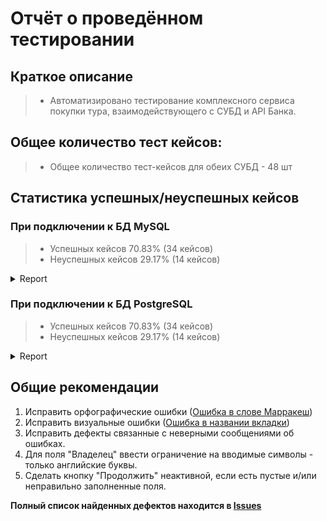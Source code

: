 # Отчёт о проведённом тестировании

## Краткое описание
> * Автоматизировано тестирование комплексного сервиса покупки тура, взаимодействующего с СУБД и API Банка.

## Общее количество тест кейсов:
> * Общее количество тест-кейсов для обеих СУБД - 48 шт

## Статистика успешных/неуспешных кейсов

### При подключении к БД MySQL
> * Успешных кейсов 70.83% (34 кейсов)
> * Неуспешных кейсов 29.17% (14 кейсов)
<details>
   <summary>Report</summary>

![ScreenShot](https://user-images.githubusercontent.com/92667318/178117330-d1608e5a-5af2-4301-995e-40b11f213c33.png)

</details>

### При подключении к БД PostgreSQL
> * Успешных кейсов 70.83% (34 кейсов)
> * Неуспешных кейсов 29.17% (14 кейсов)
<details>
   <summary>Report</summary>

![ScreenShot](https://user-images.githubusercontent.com/92667318/178119895-376e8b72-f724-4ffc-bcf5-eb71708bd15f.png)

</details>

## Общие рекомендации
1. Исправить орфографические ошибки ([Ошибка в слове Марракеш](https://github.com/Kalynovavs/Diplom/issues/10))
2. Исправить визуальные ошибки ([Ошибка в названии вкладки](https://github.com/Kalynovavs/Diplom/issues/9))
3. Исправить дефекты связанные с неверными сообщениями об ошибках.
4. Для поля "Владелец" ввести ограничение на вводимые символы - только английские буквы.
5. Сделать кнопку "Продолжить" неактивной, если есть пустые и/или неправильно заполненные поля.

**Полный список найденных дефектов находится в [Issues](https://github.com/Kalynovavs/Diplom/issues)**
